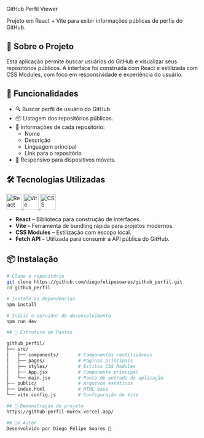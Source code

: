  GitHub Perfil Viewer

Projeto em React + Vite para exibir informações públicas de perfis do GitHub.

## 🚀 Sobre o Projeto

Esta aplicação permite buscar usuários do GitHub e visualizar seus repositórios públicos. A interface foi construída com React e estilizada com CSS Modules, com foco em responsividade e experiência do usuário.

## 🧪 Funcionalidades

- 🔍 Buscar perfil de usuário do GitHub.
- 📦 Listagem dos repositórios públicos.
- 📁 Informações de cada repositório:
  - Nome
  - Descrição
  - Linguagem principal
  - Link para o repositório
- 📱 Responsivo para dispositivos móveis.

## 🛠️ Tecnologias Utilizadas

<div align="left">

<a href="https://reactjs.org/" target="_blank">
  <img src="https://cdn.jsdelivr.net/gh/devicons/devicon/icons/react/react-original.svg" alt="React" width="40" />
</a>

<a href="https://vitejs.dev/" target="_blank">
  <img src="https://cdn.jsdelivr.net/gh/devicons/devicon/icons/vite/vite-original.svg" alt="Vite" width="40" />
</a>

<a href="https://github.com/css-modules/css-modules" target="_blank">
  <img src="https://avatars.githubusercontent.com/u/9981606?s=200&v=4" alt="CSS Modules" width="40" />
</a>

</div>

- **React** – Biblioteca para construção de interfaces.
- **Vite** – Ferramenta de bundling rápida para projetos modernos.
- **CSS Modules** – Estilização com escopo local.
- **Fetch API** – Utilizada para consumir a API pública do GitHub.

## 📦 Instalação

```bash
# Clone o repositório
git clone https://github.com/diegofelipesoares/github_perfil.git
cd github_perfil

# Instale as dependências
npm install

# Inicie o servidor de desenvolvimento
npm run dev

## 📁 Estrutura de Pastas

github_perfil/
├── src/
│   ├── components/       # Componentes reutilizáveis
│   ├── pages/            # Páginas principais
│   ├── styles/           # Estilos CSS Modules
│   ├── App.jsx           # Componente principal
│   └── main.jsx          # Ponto de entrada da aplicação
├── public/               # Arquivos estáticos
├── index.html            # HTML base
└── vite.config.js        # Configuração do Vite

## 📸 Demonstração do projeto
https://github-perfil-murex.vercel.app/

## 🙋‍♂️ Autor
Desenvolvido por Diego Felipe Soares 🚀